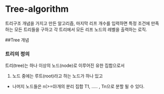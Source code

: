 Tree-algorithm
==============

트리구조 개념을 가지고 만든 알고리즘, 마지막 리프 개수를 입력하면 특정 조건에 만족하는 모든 트리들을 구하고 각 트리에서 모든 리프 노드의 레벨을 출력하는 로직.

##Tree 개념
### 트리의 정의
트리(tree)는 하나 이상의 노드(node)로 이루어진 유한 집합으로서

1. 노드 중에는 루트(root)라고 하는 노드가 하나 있고
+ 나머지 노드들은 n(>=0)개의 분리 집합 T1, ..... , Tn으로 분할 될 수 있다.
